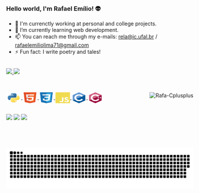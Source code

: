### Hello world, I'm Rafael Emílio! 👽

* 🔭 I'm currenctly working at personal and college projects.
* 🌱 I’m currently learning web development.
* 📫 You can reach me through my e-mails: rela@ic.ufal.br / rafaelemiliolima71@gmail.com
* ⚡ Fun fact: I write poetry and tales!

##

<div>
  <a href="https://github.com/rafaemilima">
  <img height="180em" src="https://github-readme-stats.vercel.app/api?username=rafaemilima&show_icons=true&theme=blue-green&include_all_commits=true&count_private=true"/>
  <img height="180em" src="https://github-readme-stats.vercel.app/api/top-langs/?username=rafaemilima&layout=compact&langs_count=7&theme=blue-green"/>
</div>

##
  
<div style="display: inline_block"><br>
  <img align="center" alt="Rafa-Python" height="30" width="40" src="https://raw.githubusercontent.com/devicons/devicon/master/icons/python/python-original.svg">
  <img align="center" alt="Rafa-HTML" height="30" width="40" src="https://raw.githubusercontent.com/devicons/devicon/master/icons/html5/html5-original.svg">
  <img align="center" alt="Rafa-CSS" height="30" width="40" src="https://raw.githubusercontent.com/devicons/devicon/master/icons/css3/css3-original.svg">
  <img align="center" alt="Rafa-Js" height="30" width="40" src="https://raw.githubusercontent.com/devicons/devicon/master/icons/javascript/javascript-plain.svg">
  <img align="center" alt="Rafa-C" height="30" width="40" src="https://raw.githubusercontent.com/devicons/devicon/master/icons/c/c-original.svg">
  <img align="center" alt="Rafa-Cplusplus" height="30" width="40" src="https://raw.githubusercontent.com/devicons/devicon/master/icons/cplusplus/cplusplus-original.svg">
   <img align="right" alt="Rafa-Cplusplus" height="150" src="https://media.giphy.com/media/Wn74RUT0vjnoU98Hnt/giphy.gif">
</div>
  
##

<div> 
  <a href="https://www.linkedin.com/in/rafael-em%C3%ADlio-lima-alves-aa9a2320b/" target="_blank"><img src="https://img.shields.io/badge/-LinkedIn-%230077B5?style=for-the-badge&logo=linkedin&logoColor=light" target="_blank"></a> 
  <a href = "mailto:rela@ic.ufal.br"><img src="https://img.shields.io/badge/-Gmail-%23333?style=for-the-badge&logo=gmail&logoColor=white" target="_blank"></a>
  <a href="https://www.instagram.com/rafael_emilio_lima/" target="_blank"><img src="https://img.shields.io/badge/-Instagram-%23E4405F?style=for-the-badge&logo=instagram&logoColor=white" target="_blank"></a>

![Snake animation](https://github.com/rafaemilima/rafaemilima/blob/output/github-contribution-grid-snake.svg)
</div>


 <!-- 
* 🔭 I'm currenctly working at personal and college projects.
* 🌱 I’m currently learning web development.
* 💬 Ask me about anything.
* 📫 You can reach me through my e-mails: rela@ic.ufal.br / rafaelemiliolima71@gmail.com
* ⚡ Fun fact: I write poetry and tales!
-->
